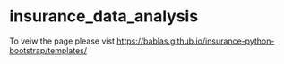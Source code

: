 # insurance_data_analysis

To veiw the page please vist https://bablas.github.io/insurance-python-bootstrap/templates/
